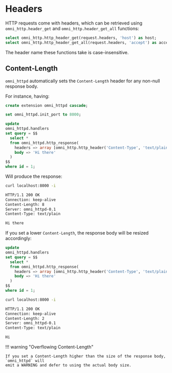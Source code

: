 # Headers

HTTP requests come with headers, which can be retrieved using `omni_http.header_get` and `omni_http.header_get_all`
functions:

```sql
select omni_http.http_header_get(request.headers, 'host') as host;
select omni_http.http_header_get_all(request.headers, 'accept') as accept;
```

The header name these functions take is case-insensitive.

## Content-Length

`omni_httpd` automatically sets the `Content-Length` header for any non-null response body.

For instance, having:

```sql
create extension omni_httpd cascade;

set omni_httpd.init_port to 8000;

update
omni_httpd.handlers
set query = $$
  select *
  from omni_httpd.http_response(
    headers => array [omni_http.http_header('Content-Type', 'text/plain')],
    body => 'Hi there'
  )
$$
where id = 1;
```

Will produce the response:

```bash
curl localhost:8000 -i

HTTP/1.1 200 OK
Connection: keep-alive
Content-Length: 8
Server: omni_httpd-0.1
Content-Type: text/plain

Hi there
```

If you set a lower `Content-Length`, the response body will be resized accordingly:

```sql
update
omni_httpd.handlers
set query = $$
  select *
  from omni_httpd.http_response(
    headers => array [omni_http.http_header('Content-Type', 'text/plain'), omni_http.http_header('Content-Length', '2')],
    body => 'Hi there'
  )
$$
where id = 1;
```

```bash
curl localhost:8000 -i

HTTP/1.1 200 OK
Connection: keep-alive
Content-Length: 2
Server: omni_httpd-0.1
Content-Type: text/plain

Hi
```

!!! warning "Overflowing Content-Length"

    If you set a Content-Length higher than the size of the response body, `omni_httpd` will
    emit a WARNING and defer to using the actual body size.
